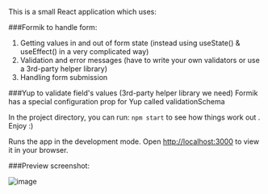 This is a small React application which uses:

###Formik to handle form:
  1. Getting values in and out of form state (instead using useState() & useEffect() in a very complicated way)
  2. Validation and error messages (have to write your own validators or use a 3rd-party helper library)
  3. Handling form submission
  
###Yup to validate field's values (3rd-party helper library we need)
  Formik has a special configuration prop for Yup called validationSchema

In the project directory, you can run: `npm start` to see how things work out . Enjoy :)

Runs the app in the development mode.
Open [http://localhost:3000](http://localhost:3000) to view it in your browser.

###Preview screenshot:

![image](https://user-images.githubusercontent.com/59778636/203491604-0a47d12e-9b2e-43e4-a84f-f5f32cf9491a.png)


